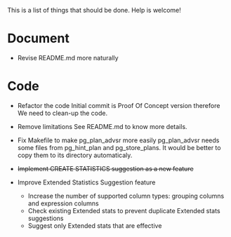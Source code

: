 This is a list of things that should be done.
Help is welcome!

Document
========
- Revise README.md more naturally


Code
====
- Refactor the code
  Initial commit is Proof Of Concept version therefore We need to clean-up the code.

- Remove limitations
  See README.md to know more details. 

- Fix Makefile to make pg_plan_advsr more easily
  pg_plan_advsr needs some files from pg_hint_plan and pg_store_plans.
  It would be better to copy them to its directory automaticaly.
  
- ~~Implement CREATE STATISTICS suggestion as a new feature~~

- Improve Extended Statistics Suggestion feature
	- Increase the number of supported column types: grouping columns and  expression columns
	- Check existing Extended stats to prevent duplicate Extended stats suggestions
	- Suggest only Extended stats that are effective
